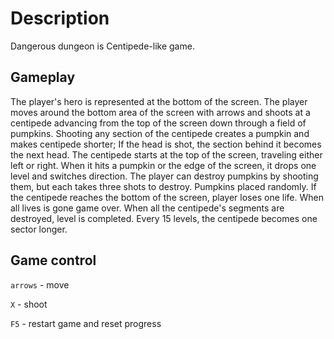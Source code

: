 # Description

Dangerous dungeon is Centipede-like game.

## Gameplay

The player's hero is represented at the bottom of the screen.
The player moves around the bottom area of the screen with arrows
and shoots at a centipede advancing from the top of the screen down through a field of pumpkins. 
Shooting any section of the centipede creates a pumpkin and makes
centipede shorter; If the head is shot, the section behind it becomes the next head.
The centipede starts at the top of the screen, traveling either left or right. When it hits a pumpkin or the edge of the screen, it drops one level and switches direction. 
The player can destroy pumpkins by shooting them, but each takes three shots to destroy.
Pumpkins placed randomly.
If the centipede reaches the bottom of the screen, player loses one life. When all lives is gone game over. 
When all the centipede's segments are destroyed, level is completed. Every 15 levels, the centipede becomes one sector longer.

## Game control

```arrows``` - move

```X``` - shoot

```F5``` - restart game and reset progress
